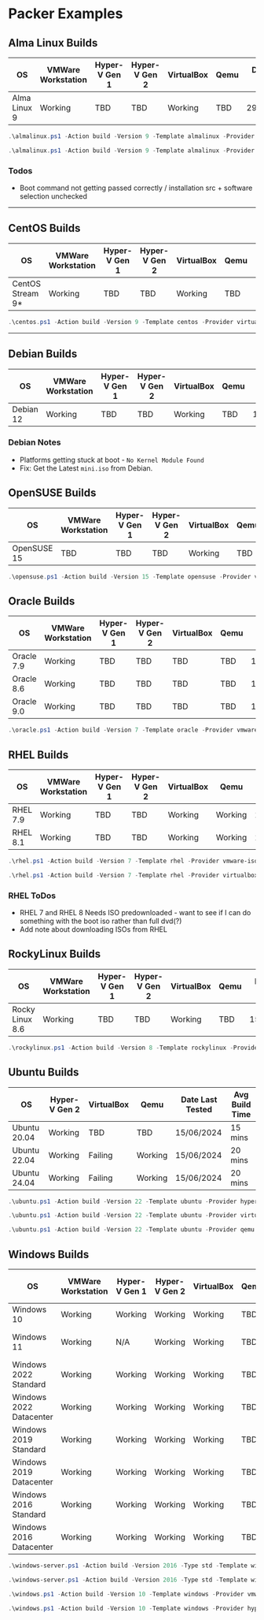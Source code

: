 # Packer Examples

## Alma Linux Builds

| OS           | VMWare Workstation | Hyper-V Gen 1 | Hyper-V Gen 2 | VirtualBox | Qemu | Date Last Tested | Avg Build Time |
|--------------|--------------------|---------------|---------------|------------|------|------------------|----------------|
| Alma Linux 9 | Working            | TBD           | TBD           | Working    | TBD  | 29/06/2024       | 15 - 30 mins   |

```powershell
.\almalinux.ps1 -Action build -Version 9 -Template almalinux -Provider virtualbox-iso
```

```powershell
.\almalinux.ps1 -Action build -Version 9 -Template almalinux -Provider vmware-iso
```

### Todos

- Boot command not getting passed correctly / installation src + software selection unchecked

---

## CentOS Builds

| OS               | VMWare Workstation | Hyper-V Gen 1 | Hyper-V Gen 2 | VirtualBox | Qemu | Date Last Tested | Avg Build Time |
|------------------|--------------------|---------------|---------------|------------|------|------------------|----------------|
| CentOS Stream 9* | Working            | TBD           | TBD           | Working    | TBD  | 15/07/2024       |                |

```powershell
.\centos.ps1 -Action build -Version 9 -Template centos -Provider virtualbox-iso
```

---

## Debian Builds

| OS        | VMWare Workstation | Hyper-V Gen 1 | Hyper-V Gen 2 | VirtualBox | Qemu | Date Last Tested | Avg Build Time |
|-----------|--------------------|---------------|---------------|------------|------|------------------|----------------|
| Debian 12 | Working            | TBD           | TBD           | Working    | TBD  | 15/06/2024       |                |

### Debian Notes

- Platforms getting stuck at boot - `No Kernel Module Found`
- Fix: Get the Latest `mini.iso` from Debian.

## OpenSUSE Builds

| OS          | VMWare Workstation | Hyper-V Gen 1 | Hyper-V Gen 2 | VirtualBox | Qemu | Date Last Tested | Avg Build Time |
|-------------|--------------------|---------------|---------------|------------|------|------------------|----------------|
| OpenSUSE 15 | TBD                | TBD           | TBD           | Working    | TBD  | 15/06/2024       | 17 mins        |

```powershell
.\opensuse.ps1 -Action build -Version 15 -Template opensuse -Provider virtualbox-iso
```

## Oracle Builds

| OS         | VMWare Workstation | Hyper-V Gen 1 | Hyper-V Gen 2 | VirtualBox | Qemu | Date Last Tested | Avg Build Time |
|------------|--------------------|---------------|---------------|------------|------|------------------|----------------|
| Oracle 7.9 | Working            | TBD           | TBD           | TBD        | TBD  | 15/06/2024       | 25 mins        |
| Oracle 8.6 | Working            | TBD           | TBD           | TBD        | TBD  | 15/06/2024       |                |
| Oracle 9.0 | Working            | TBD           | TBD           | TBD        | TBD  | 15/06/2024       |                |

```powershell
.\oracle.ps1 -Action build -Version 7 -Template oracle -Provider vmware-iso
```

## RHEL Builds

| OS       | VMWare Workstation | Hyper-V Gen 1 | Hyper-V Gen 2 | VirtualBox | Qemu    | Date Last Tested | Avg Build Time |
|----------|--------------------|---------------|---------------|------------|---------|------------------|----------------|
| RHEL 7.9 | Working            | TBD           | TBD           | Working    | Working | 15/06/2024       |                |
| RHEL 8.1 | Working            | TBD           | TBD           | Working    | Working | 15/06/2024       | 45 mins        |

```powershell
.\rhel.ps1 -Action build -Version 7 -Template rhel -Provider vmware-iso
```

```powershell
.\rhel.ps1 -Action build -Version 7 -Template rhel -Provider virtualbox-iso
```

### RHEL ToDos

- RHEL 7 and RHEL 8 Needs ISO predownloaded - want to see if I can do something with the boot iso rather than full dvd(?)
- Add note about downloading ISOs from RHEL

## RockyLinux Builds

| OS              | VMWare Workstation | Hyper-V Gen 1 | Hyper-V Gen 2 | VirtualBox | Qemu | Date Last Tested | Avg Build Time |
|-----------------|--------------------|---------------|---------------|------------|------|------------------|----------------|
| Rocky Linux 8.6 | Working            | TBD           | TBD           | Working    | TBD  | 15/06/2024       | 15-25 mins     |

```powershell
.\rockylinux.ps1 -Action build -Version 8 -Template rockylinux -Provider virtualbox-iso
```

## Ubuntu Builds

| OS           | Hyper-V Gen 2 | VirtualBox | Qemu    | Date Last Tested | Avg Build Time |
|--------------|---------------|------------|---------|------------------|----------------|
| Ubuntu 20.04 | Working       | TBD        | TBD     | 15/06/2024       | 15 mins        |
| Ubuntu 22.04 | Working       | Failing    | Working | 15/06/2024       | 20 mins        |
| Ubuntu 24.04 | Working       | Failing    | Working | 15/06/2024       | 20 mins        |

```powershell
.\ubuntu.ps1 -Action build -Version 22 -Template ubuntu -Provider hyperv-iso
```

```powershell
.\ubuntu.ps1 -Action build -Version 22 -Template ubuntu -Provider virtualbox-iso
```

```powershell
.\ubuntu.ps1 -Action build -Version 22 -Template ubuntu -Provider qemu
```

## Windows Builds

| OS                      | VMWare Workstation | Hyper-V Gen 1 | Hyper-V Gen 2 | VirtualBox | Qemu | Date Last Tested | Avg Build Time |
|-------------------------|--------------------|---------------|---------------|------------|------|------------------|----------------|
| Windows 10              | Working            | Working       | Working       | Working    | TBD  | 16/06/2024       | 45mins - 1hr   |
| Windows 11              | Working            | N/A           | Working       | Working    | TBD  | 16/06/2024       | 12 - 45 mins   |
| Windows 2022 Standard   | Working            | Working       | Working       | Working    | TBD  | 16/06/2024       | 10 - 20 mins   |
| Windows 2022 Datacenter | Working            | Working       | Working       | Working    | TBD  | 16/06/2024       | 10 - 20 mins   |
| Windows 2019 Standard   | Working            | Working       | Working       | Working    | TBD  | 16/06/2024       | 10 - 20 mins   |
| Windows 2019 Datacenter | Working            | Working       | Working       | Working    | TBD  | 16/06/2024       | 10 - 20 mins   |
| Windows 2016 Standard   | Working            | Working       | Working       | Working    | TBD  | 16/06/2024       | 10 - 20 mins   |
| Windows 2016 Datacenter | Working            | Working       | Working       | Working    | TBD  | 16/06/2024       | 10 - 20 mins   |

```powershell
.\windows-server.ps1 -Action build -Version 2016 -Type std -Template windows-server -Provider vmware-iso
```

```powershell
.\windows-server.ps1 -Action build -Version 2016 -Type std -Template windows-server -Provider hyperv-iso -Generation 2
```

```powershell
.\windows.ps1 -Action build -Version 10 -Template windows -Provider vmware-iso
```

```powershell
.\windows.ps1 -Action build -Version 10 -Template windows -Provider hyperv-iso -Generation 2
```
